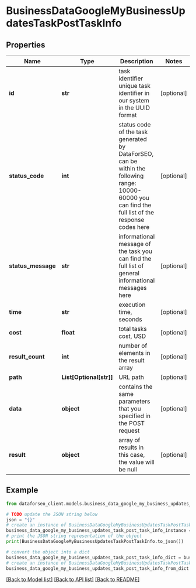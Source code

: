 # BusinessDataGoogleMyBusinessUpdatesTaskPostTaskInfo


## Properties

Name | Type | Description | Notes
------------ | ------------- | ------------- | -------------
**id** | **str** | task identifier unique task identifier in our system in the UUID format | [optional] 
**status_code** | **int** | status code of the task generated by DataForSEO, can be within the following range: 10000-60000 you can find the full list of the response codes here | [optional] 
**status_message** | **str** | informational message of the task you can find the full list of general informational messages here | [optional] 
**time** | **str** | execution time, seconds | [optional] 
**cost** | **float** | total tasks cost, USD | [optional] 
**result_count** | **int** | number of elements in the result array | [optional] 
**path** | **List[Optional[str]]** | URL path | [optional] 
**data** | **object** | contains the same parameters that you specified in the POST request | [optional] 
**result** | **object** | array of results in this case, the value will be null | [optional] 

## Example

```python
from dataforseo_client.models.business_data_google_my_business_updates_task_post_task_info import BusinessDataGoogleMyBusinessUpdatesTaskPostTaskInfo

# TODO update the JSON string below
json = "{}"
# create an instance of BusinessDataGoogleMyBusinessUpdatesTaskPostTaskInfo from a JSON string
business_data_google_my_business_updates_task_post_task_info_instance = BusinessDataGoogleMyBusinessUpdatesTaskPostTaskInfo.from_json(json)
# print the JSON string representation of the object
print(BusinessDataGoogleMyBusinessUpdatesTaskPostTaskInfo.to_json())

# convert the object into a dict
business_data_google_my_business_updates_task_post_task_info_dict = business_data_google_my_business_updates_task_post_task_info_instance.to_dict()
# create an instance of BusinessDataGoogleMyBusinessUpdatesTaskPostTaskInfo from a dict
business_data_google_my_business_updates_task_post_task_info_from_dict = BusinessDataGoogleMyBusinessUpdatesTaskPostTaskInfo.from_dict(business_data_google_my_business_updates_task_post_task_info_dict)
```
[[Back to Model list]](../README.md#documentation-for-models) [[Back to API list]](../README.md#documentation-for-api-endpoints) [[Back to README]](../README.md)


